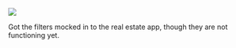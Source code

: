 ![](https://db-feed.s3.amazonaws.com/legacy/Screen_Shot_2016-09-22_at_6_53_34_PM-1474584858305.png)

Got the filters mocked in to the real estate app, though they are not functioning yet.
